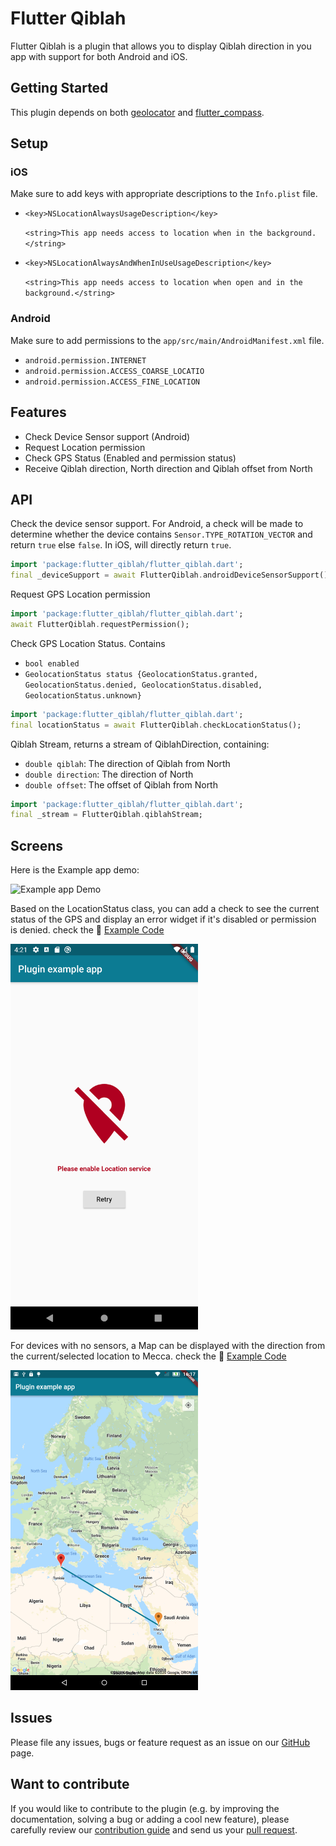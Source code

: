 # Flutter Qiblah

Flutter Qiblah is a plugin that allows you to display Qiblah direction in you app with support for both Android and iOS.

## Getting Started

This plugin depends on both [geolocator](https://pub.dev/packages/geolocator) and [flutter_compass](https://pub.dev/packages/flutter_compass). 

## Setup

### iOS
Make sure to add keys with appropriate descriptions to the `Info.plist` file.

* `<key>NSLocationAlwaysUsageDescription</key>`

  `<string>This app needs access to location when in the background.</string>`
  
*  `<key>NSLocationAlwaysAndWhenInUseUsageDescription</key>`

   `<string>This app needs access to location when open and in the background.</string>`



### Android
Make sure to add permissions to the `app/src/main/AndroidManifest.xml` file.

* `android.permission.INTERNET`
* `android.permission.ACCESS_COARSE_LOCATIO`
* `android.permission.ACCESS_FINE_LOCATION`

## Features

* Check Device Sensor support (Android)
* Request Location permission
* Check GPS Status (Enabled and permission status)
* Receive Qiblah direction, North direction and Qiblah offset from North

## API

Check the device sensor support. 
For Android, a check will be made to determine whether the device contains `Sensor.TYPE_ROTATION_VECTOR` and return `true` else `false`. 
In iOS, will directly return `true`. 

```dart
import 'package:flutter_qiblah/flutter_qiblah.dart';
final _deviceSupport = await FlutterQiblah.androidDeviceSensorSupport();
```

Request GPS Location permission

```dart
import 'package:flutter_qiblah/flutter_qiblah.dart';
await FlutterQiblah.requestPermission();
```

Check GPS Location Status. Contains 

* `bool enabled`  
* `GeolocationStatus status {GeolocationStatus.granted, GeolocationStatus.denied, GeolocationStatus.disabled, GeolocationStatus.unknown}`

```dart
import 'package:flutter_qiblah/flutter_qiblah.dart';
final locationStatus = await FlutterQiblah.checkLocationStatus();
```

Qiblah Stream, returns a stream of QiblahDirection, containing: 

* `double qiblah`: The direction of Qiblah from North
* `double direction`: The direction of North
* `double offset`: The offset of Qiblah from North

```dart
import 'package:flutter_qiblah/flutter_qiblah.dart';
final _stream = FlutterQiblah.qiblahStream;
```

## Screens

Here is the Example app demo:

<img src="./screens/flutter_qiblah.gif" alt="Example app Demo" width="300">

Based on the LocationStatus class, you can add a check to see the current status of the GPS and display an error widget if it's disabled or permission is denied. 
check the :memo: [Example Code](https://github.com/medyas/flutter_qiblah/tree/master/example/)

<img src="./screens/flutter_qiblah_screen1.png" alt="GPS Disabled" width="300">

For devices with no sensors, a Map can be displayed with the direction from the current/selected location to Mecca. 
check the :memo: [Example Code](https://github.com/medyas/flutter_qiblah/tree/master/example/)

<img src="./screens/flutter_qiblah_screen2.png" alt="Qiblah with maps" width="300">

## Issues

Please file any issues, bugs or feature request as an issue on our [GitHub](https://github.com/medyas/flutter_qiblah/issues) page.

## Want to contribute

If you would like to contribute to the plugin (e.g. by improving the documentation, solving a bug or adding a cool new feature), please carefully review our [contribution guide](CONTRIBUTING.md) and send us your [pull request](https://github.com/medyas/flutter_qiblah/pulls).